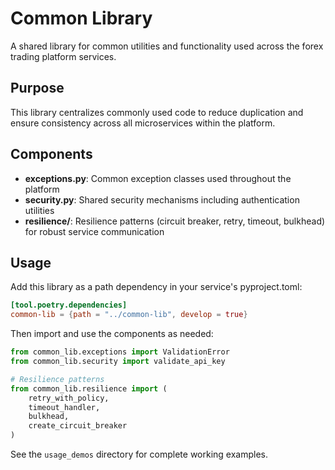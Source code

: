 # Common Library

A shared library for common utilities and functionality used across the forex trading platform services.

## Purpose

This library centralizes commonly used code to reduce duplication and ensure consistency across all microservices within the platform.

## Components

- **exceptions.py**: Common exception classes used throughout the platform
- **security.py**: Shared security mechanisms including authentication utilities
- **resilience/**: Resilience patterns (circuit breaker, retry, timeout, bulkhead) for robust service communication

## Usage

Add this library as a path dependency in your service's pyproject.toml:

```toml
[tool.poetry.dependencies]
common-lib = {path = "../common-lib", develop = true}
```

Then import and use the components as needed:

```python
from common_lib.exceptions import ValidationError
from common_lib.security import validate_api_key

# Resilience patterns
from common_lib.resilience import (
    retry_with_policy,
    timeout_handler, 
    bulkhead,
    create_circuit_breaker
)
```

See the `usage_demos` directory for complete working examples.
